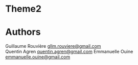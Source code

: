 Theme2
======

Authors
=======
Guillaume Rouvière <gllm.rouviere@gmail.com>  
Quentin Agren <quentin.agren@gmail.com>
Emmanuelle Ouine <emmanuelle.ouine@gmail.com>